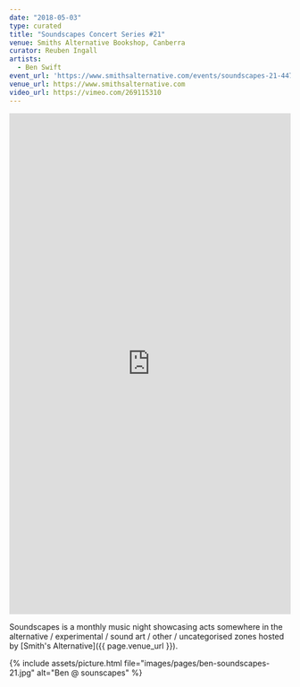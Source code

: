 ```yaml
---
date: "2018-05-03"
type: curated
title: "Soundscapes Concert Series #21"
venue: Smiths Alternative Bookshop, Canberra
curator: Reuben Ingall
artists:
  - Ben Swift
event_url: 'https://www.smithsalternative.com/events/soundscapes-21-44719?d=3\%2F05\%2F2018+9\%3A30\%3A00+PM'
venue_url: https://www.smithsalternative.com
video_url: https://vimeo.com/269115310
---
```


<div style="padding:177.78% 0 0 0;position:relative;"><iframe src="https://player.vimeo.com/video/269115310?color=be2edd" style="position:absolute;top:0;left:0;width:100%;height:100%;" frameborder="0" webkitallowfullscreen mozallowfullscreen allowfullscreen></iframe></div><script src="https://player.vimeo.com/api/player.js"></script>

Soundscapes is a monthly music night showcasing acts somewhere in the
alternative / experimental / sound art / other / uncategorised zones hosted by
[Smith's Alternative]({{ page.venue_url }}).

{% include assets/picture.html file="images/pages/ben-soundscapes-21.jpg" alt="Ben @ sounscapes" %}
